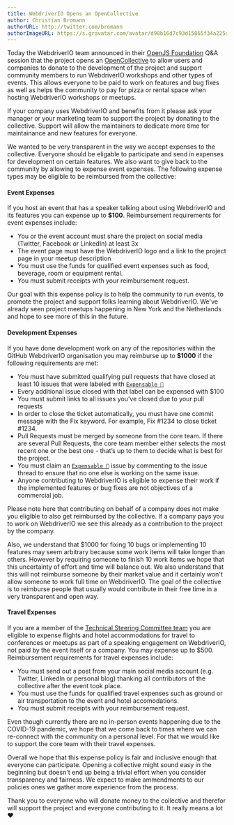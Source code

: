 ```yaml
---
title: WebdriverIO Opens an OpenCollective
author: Christian Bromann
authorURL: http://twitter.com/bromann
authorImageURL: https://s.gravatar.com/avatar/d98b16d7c93d15865f34a225dd4b1254?s=80
---
```


Today the WebdriverIO team announced in their [OpenJS Foundation](https://openjsf.org/) Q&A session that the project opens an [OpenCollective](https://opencollective.com/webdriverio) to allow users and companies to donate to the development of the project and support community members to run WebdriverIO workshops and other types of events. This allows everyone to be paid to work on features and bug fixes as well as helps the community to pay for pizza or rental space when hosting WebdriverIO workshops or meetups.

If your company uses WebdriverIO and benefits from it please ask your manager or your marketing team to support the project by donating to the collective. Support will allow the maintainers to dedicate more time for maintainance and new features for everyone.

We wanted to be very transparent in the way we accept expenses to the collective. Everyone should be eligable to participate and send in expenses for development on certain features. We also want to give back to the community by allowing to expense event expenses. The following expense types may be eligible to be reimbursed from the collective:

#### Event Expenses

If you host an event that has a speaker talking about using WebdriverIO and its features you can expense up to __$100__. Reimbursement requirements for event expenses include:

- You or the event account must share the project on social media (Twitter, Facebook or LinkedIn) at least 3x
- The event page must have the WebdriverIO logo and a link to the project page in your meetup description
- You must use the funds for qualified event expenses such as food, beverage, room or equipment rental.
- You must submit receipts with your reimbursement request.

Our goal with this expense policy is to help the community to run events, to promote the project and support folks learning about WebdriverIO. We've already seen project meetups happening in New York and the Netherlands and hope to see more of this in the future.

#### Development Expenses

If you have done development work on any of the repositories within the GitHub WebdriverIO organisation you may reimburse up to __$1000__ if the following requirements are met:

- You must have submitted qualifying pull requests that have closed at least 10 issues that were labeled with [`Expensable 💸`](https://github.com/webdriverio/webdriverio/labels/Expensable%20%F0%9F%92%B8)
- Every additional issue closed with that label can be expensed with $100
- You must submit links to all issues you’ve closed due to your pull requests
- In order to close the ticket automatically, you must have one commit message with the Fix keyword. For example, Fix #1234 to close ticket #1234.
- Pull Requests must be merged by someone from the core team. If there are several Pull Requests, the core team member either selects the most recent one or the best one - that’s up to them to decide what is best for the project.
- You must claim an [`Expensable 💸`](https://github.com/webdriverio/webdriverio/labels/Expensable%20%F0%9F%92%B8) issue by commenting to the issue thread to ensure that no one else is working on the same issue.
- Anyone contributing to WebdriverIO is eligible to expense their work if the implemented features or bug fixes are not objectives of a commercial job.

Please note here that contributing on behalf of a company does not make you eligible to also get reimbursed by the collective. If a company pays you to work on WebdriverIO we see this already as a contribution to the project by the company.

Also, we understand that $1000 for fixing 10 bugs or implementing 10 features may seem arbitrary because some work items will take longer than others. However by requiring someone to finish 10 work items we hope that this uncertainty of effort and time will balance out. We also understand that this will not reimburse someone by their market value and it certainly won't allow someone to work full time on WebdriverIO. The goal of the collective is to reimburse people that usually would contribute in their free time in a very transparent and open way.

#### Travel Expenses

If you are a member of the [Technical Steering Committee team](https://github.com/webdriverio/webdriverio/blob/main/AUTHORS.md#tsc-technical-steering-committee) you are eligible to expense flights and hotel accommodations for travel to conferences or meetups as part of a speaking engagement on WebdriverIO, not paid by the event itself or a company. You may expense up to $500. Reimbursement requirements for travel expenses include:

- You must send out a post from your main social media account (e.g. Twitter, LinkedIn or personal blog) thanking all contributors of the collective after the event took place.
- You must use the funds for qualified travel expenses such as ground or air transportation to the event and hotel accomodations.
- You must submit receipts with your reimbursement request.

Even though currently there are no in-person events happening due to the COVID-19 pandemic, we hope that we come back to times where we can re-connect with the community on a personal level. For that we would like to support the core team with their travel expenses.

Overall we hope that this expense policy is fair and inclusive enough that everyone can participate. Opening a collective might sound easy in the beginning but doesn't end up being a trivial effort when you consider transparency and fairness. We expect to make ammendments to our policies ones we gather more experience from the process.

Thank you to everyone who will donate money to the collective and therefor will support the project and everyone contributing to it. It really means a lot ❤️

